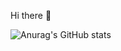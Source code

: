 Hi there 👋

![Anurag's GitHub stats](https://github-readme-stats.vercel.app/api?username=LIJALEN23)
